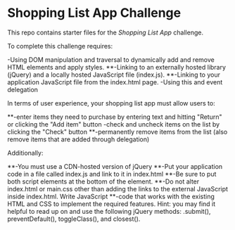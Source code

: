 # Shopping List App Challenge

This repo contains starter files for the *Shopping List App* challenge.


To complete this challenge requires:

-Using DOM manipulation and traversal to dynamically add and remove HTML elements and apply styles.
**-Linking to an externally hosted library (jQuery) and a locally hosted JavaScript file (index.js).
**-Linking to your application JavaScript file from the index.html page.
-Using this and event delegation

In terms of user experience, your shopping list app must allow users to:

**-enter items they need to purchase by entering text and hitting "Return" or clicking the "Add item" button
-check and uncheck items on the list by clicking the "Check" button
**-permanently remove items from the list (also remove items that are added through delegation)

Additionally:

**-You must use a CDN-hosted version of jQuery
**-Put your application code in a file called index.js and link to it in index.html
**-Be sure to put both script elements at the bottom of the <body> element.
**-Do not alter index.html or main.css other than adding the links to the external JavaScript inside index.html. Write JavaScript **-code that works with the existing HTML and CSS to implement the required features.
Hint: you may find it helpful to read up on and use the following jQuery methods: .submit(), preventDefault(), toggleClass(), and closest().